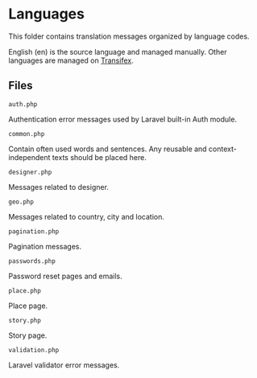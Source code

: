 # Languages

This folder contains translation messages organized by language codes.

English (en) is the source language and managed manually. Other languages are managed on [Transifex](https://www.transifex.com/santakani/santakani).

## Files

`auth.php`

Authentication error messages used by Laravel built-in Auth module.

`common.php`

Contain often used words and sentences. Any reusable and context-independent texts should be placed here.

`designer.php`

Messages related to designer.

`geo.php`

Messages related to country, city and location.

`pagination.php`

Pagination messages.

`passwords.php`

Password reset pages and emails.

`place.php`

Place page.

`story.php`

Story page.

`validation.php`

Laravel validator error messages.

